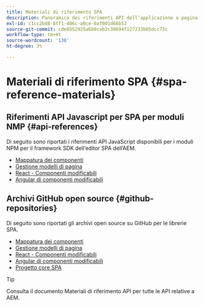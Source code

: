 ```yaml
---
title: Materiali di riferimento SPA
description: Panoramica dei riferimenti API dell’applicazione a pagina singola e degli archivi del codice sorgente
exl-id: c1cc2bd8-8ff1-406c-a0ce-0af001d66b53
source-git-commit: cde8552925a6b0ceb2c30694f127233b05dcc73c
workflow-type: tm+mt
source-wordcount: '138'
ht-degree: 3%

---
```


# Materiali di riferimento SPA {#spa-reference-materials}

## Riferimenti API Javascript per SPA per moduli NMP {#api-references}

Di seguito sono riportati i riferimenti API JavaScript disponibili per i moduli NPM per il framework SDK dell’editor SPA dell’AEM.

* [Mappatura dei componenti](https://www.npmjs.com/package/@adobe/aem-spa-component-mapping)
* [Gestione modelli di pagina](https://www.npmjs.com/package/@adobe/aem-spa-model-manager)
* [React - Componenti modificabili](https://www.npmjs.com/package/@adobe/aem-react-editable-components)
* [Angular di componenti modificabili](https://www.npmjs.com/package/@adobe/aem-angular-editable-components)

## Archivi GitHub open source {#github-repositories}

Di seguito sono riportati gli archivi open source su GitHub per le librerie SPA.

* [Mappatura dei componenti](https://github.com/adobe/aem-spa-component-mapping)
* [Gestione modelli di pagina](https://github.com/adobe/aem-spa-page-model-manager)
* [React - Componenti modificabili](https://github.com/adobe/aem-react-editable-components)
* [Angular di componenti modificabili](https://github.com/adobe/aem-angular-editable-components)
* [Progetto core SPA](https://github.com/adobe/aem-spa-project-core)

>[!TIP]
>
>Consulta il documento Materiali di riferimento API per tutte le API relative a AEM.
